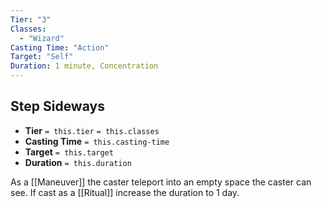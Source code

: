 ```yaml
---
Tier: "3"
Classes:
  - "Wizard"
Casting Time: "Action"
Target: "Self"
Duration: 1 minute, Concentration
---
```

## Step Sideways
- **Tier** `= this.tier` `= this.classes`
- **Casting Time** `= this.casting-time`
- **Target** `= this.target`
- **Duration** `= this.duration`

As a [[Maneuver]] the caster teleport into an empty space the caster can see. If cast as a [[Ritual]] increase the duration to 1 day.